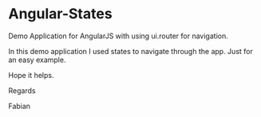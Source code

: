 # Angular-States

Demo Application for AngularJS with using ui.router for navigation.

In this demo application I used states to navigate through the app. Just for an easy example.

Hope it helps.

Regards

Fabian
